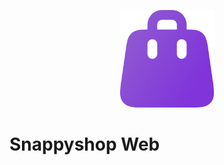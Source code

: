 <p align="center">
<img src="public/assets/images/logo.png" width="150"  alt="logo">
</p>

# Snappyshop Web
